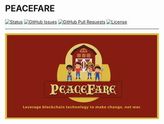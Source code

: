 # PEACEFARE


<div>
  
  [![Status](https://img.shields.io/badge/status-work--in--progress-success.svg)]()
  [![GitHub Issues](https://img.shields.io/github/issues/lucylow/peacefare.svg)](https://github.com/lucylow/peacefare/issues)
  [![GitHub Pull Requests](https://img.shields.io/github/issues-pr/lucylow/peacefare.svg)](https://github.com/lucylow/peacefare/pulls)
  [![License](https://img.shields.io/bower/l/bootstrap)]()

</div>

-------------

![](https://github.com/lucylow/PeaceFare/blob/main/Screen%20Shot%202021-11-02%20at%201.52.35%20AM.png?raw=true)
